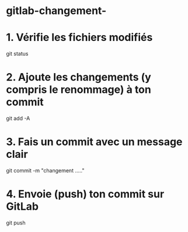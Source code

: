 # gitlab-changement-

# 1. Vérifie les fichiers modifiés
git status

# 2. Ajoute les changements (y compris le renommage) à ton commit
git add -A

# 3. Fais un commit avec un message clair
git commit -m "changement ....."

# 4. Envoie (push) ton commit sur GitLab
git push
